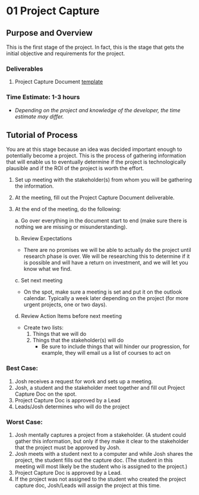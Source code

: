 # 01 Project Capture

## Purpose and Overview

This is the first stage of the project. In fact, this is the stage that gets the initial objective and requirements for the project.

### Deliverables
1. Project Capture Document [template](../01_ProjectCapture/01_ProjectCaptureDoc.md)

### Time Estimate: 1-3 hours

- *Depending on the project and knowledge of the developer, the time estimate may differ.*

## Tutorial of Process

You are at this stage because an idea was decided important enough to potentially become a project. This is the process of gathering information that will enable us to eventually determine if the project is technologically plausible and if the ROI of the project is worth the effort.

1. Set up meeting with the stakeholder(s) from whom you will be gathering the information.

1. At the meeting, fill out the Project Capture Document deliverable.

1. At the end of the meeting, do the following:

    a. Go over everything in the document start to end (make sure there is nothing we are missing or misunderstanding).

    b. Review Expectations    
    - There are no promises we will be able to actually do the project until research phase is over. We will be researching this to determine if it is possible and will have a return on investment, and we will let you know what we find.
   
    c. Set next meeting
    - On the spot, make sure a meeting is set and put it on the outlook calendar. Typically a week later depending on the project (for more urgent projects, one or two days).

    d. Review Action Items before next meeting
    - Create two lists:
		1. Things that we will do
		1. Things that the stakeholder(s) will do
			- Be sure to include things that will hinder our progression, for example, they will email us a list of courses to act on


### Best Case:

1. Josh receives a request for work and sets up a meeting.
1. Josh, a student and the stakeholder meet together and fill out Project Capture Doc on the spot.
1. Project Capture Doc is approved by a Lead
1. Leads/Josh determines who will do the project
    
### Worst Case:

1. Josh mentally captures a project from a stakeholder. (A student could gather this information, but only if they make it clear to the stakeholder that the project must be approved by Josh.
1. Josh meets with a student next to a computer and while Josh shares the project, the student fills out the capture doc. (The student in this meeting will most likely be the student who is assigned to the project.)
1. Project Capture Doc is approved by a Lead.
1. If the project was not assigned to the student who created the project capture doc, Josh/Leads will assign the project at this time.
